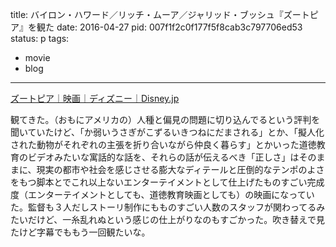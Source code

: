 title: バイロン・ハワード／リッチ・ムーア／ジャリッド・ブッシュ『ズートピア』を観た
date: 2016-04-27
pid: 007f1f2c0f177f5f8cab3c797706ed53
status: p
tags:
- movie
- blog
---

[ズートピア｜映画｜ディズニー｜Disney.jp][1]

観てきた。（おもにアメリカの）人種と偏見の問題に切り込んでるという評判を聞いていたけど、「か弱いうさぎがこずるいきつねにだまされる」とか、「擬人化された動物がそれぞれの主張を折り合いながら仲良く暮らす」とかいった道徳教育のビデオみたいな寓話的な話を、それらの話が伝えるべき「正しさ」はそのままに、現実の都市や社会を感じさせる膨大なディテールと圧倒的なテンポのよさをもつ脚本とでこれ以上ないエンターテイメントとして仕上げたものすごい完成度（エンターテイメントとしても、道徳教育映画としても）の映画になっていた。監督も３人だしストーリ制作にもものすごい人数のスタッフが関わってるみたいだけど、一糸乱れぬという感じの仕上がりなのもすごかった。吹き替えで見たけど字幕でももう一回観たいな。

[1]:	http://www.disney.co.jp/movie/zootopia.html